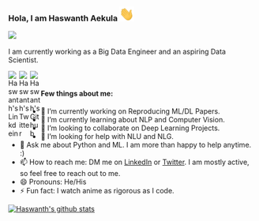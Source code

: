 ### Hola, I am Haswanth Aekula <img src="https://raw.githubusercontent.com/ABSphreak/ABSphreak/master/gifs/Hi.gif" width="30px">

![](https://komarev.com/ghpvc/?username=hassiahk&color=blue)

I am currently working as a Big Data Engineer and an aspiring Data Scientist.


<a href="https://linkedin.com/in/hassiahk/">
  <img align="left" alt="Haswanth's Linkdein" width="22px" src="https://cdn.jsdelivr.net/npm/simple-icons@v3/icons/linkedin.svg" />
</a>
<a href="https://twitter.com/hassiahk">
  <img align="left" alt="Haswanth's Twitter" width="22px" src="https://cdn.jsdelivr.net/npm/simple-icons@v3/icons/twitter.svg" />
</a>
<a href="https://github.com/hassiahk">
  <img align="left" alt="Haswanth's Github" width="22px" src="https://cdn.jsdelivr.net/npm/simple-icons@v3/icons/github.svg" />
</a>

<br/>

#### Few things about me:
- 🔭 I’m currently working on Reproducing ML/DL Papers.
- 🌱 I’m currently learning about NLP and Computer Vision.
- 👯 I’m looking to collaborate on Deep Learning Projects.
- 🤔 I’m looking for help with NLU and NLG.
- 💬 Ask me about Python and ML. I am more than happy to help anytime. :)
- 📫 How to reach me: DM me on [LinkedIn](https://www.linkedin.com/in/hassiahk/) or [Twitter](https://twitter.com/hassiahk). I am mostly active, so feel free to reach out to me.
- 😄 Pronouns: He/His
- ⚡ Fun fact: I watch anime as rigorous as I code.


[![Haswanth's github stats](https://github-readme-stats.vercel.app/api?username=hassiahk&hide=stars&show_icons=true&count_private=true&include_all_commits=true)](https://github.com/anuraghazra/github-readme-stats)
